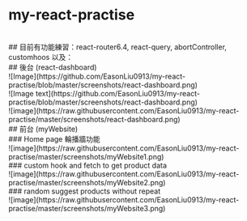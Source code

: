 # my-react-practise
<br />
## 目前有功能練習：react-router6.4, react-query, abortController, customhoos 以及：
<br />
## 後台 (react-dashboard)<br />
![Image](https://github.com/EasonLiu0913/my-react-practise/blob/master/screenshots/react-dashboard.png)<br />
![Image text](https://github.com/EasonLiu0913/my-react-practise/blob/master/screenshots/react-dashboard.png)<br />
![image](https://raw.githubusercontent.com/EasonLiu0913/my-react-practise/master/screenshots/react-dashboard.png)
<br />
## 前台 (myWebsite)<br />
### Home page 輪播牆功能<br />
![image](https://raw.githubusercontent.com/EasonLiu0913/my-react-practise/master/screenshots/myWebsite1.png)
<br />
### custom hook and fetch to get product data<br />
![image](https://raw.githubusercontent.com/EasonLiu0913/my-react-practise/master/screenshots/myWebsite2.png)
<br />
### random suggest products without repeat<br />
![image](https://raw.githubusercontent.com/EasonLiu0913/my-react-practise/master/screenshots/myWebsite3.png)


